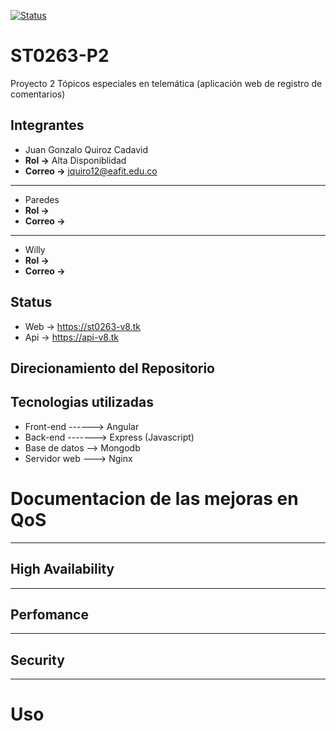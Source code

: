 [![Status](https://img.shields.io/badge/Status-Online-green.svg)](https://st0263-v8.tk)
# ST0263-P2
Proyecto 2 Tópicos especiales en telemática (aplicación web de registro de comentarios)

## Integrantes

* Juan Gonzalo Quiroz Cadavid
* **Rol ->** Alta Disponiblidad
* **Correo ->** jquiro12@eafit.edu.co

----

* Paredes
* **Rol ->** 
* **Correo ->** 
----

* Willy
* **Rol ->** 
* **Correo ->** 

## Status

* Web -> https://st0263-v8.tk
* Api -> https://api-v8.tk

## Direcionamiento del Repositorio


## Tecnologias utilizadas
* Front-end ------> Angular
* Back-end -------> Express (Javascript)
* Base de datos --> Mongodb
* Servidor web ---> Nginx

# Documentacion de las mejoras en QoS
----
## High Availability

----
## Perfomance

----
## Security

----
# Uso

